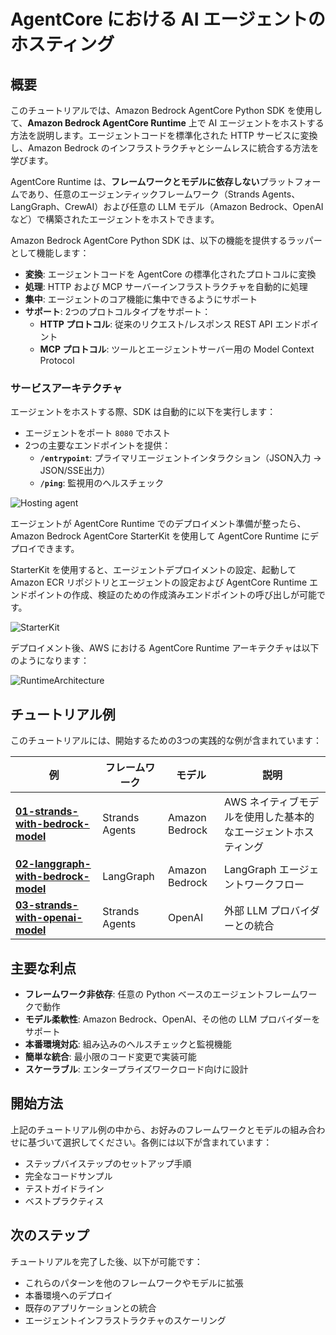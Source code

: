 # AgentCore における AI エージェントのホスティング

## 概要

このチュートリアルでは、Amazon Bedrock AgentCore Python SDK を使用して、**Amazon Bedrock AgentCore Runtime** 上で AI エージェントをホストする方法を説明します。エージェントコードを標準化された HTTP サービスに変換し、Amazon Bedrock のインフラストラクチャとシームレスに統合する方法を学びます。

AgentCore Runtime は、**フレームワークとモデルに依存しない**プラットフォームであり、任意のエージェンティックフレームワーク（Strands Agents、LangGraph、CrewAI）および任意の LLM モデル（Amazon Bedrock、OpenAI など）で構築されたエージェントをホストできます。

Amazon Bedrock AgentCore Python SDK は、以下の機能を提供するラッパーとして機能します：

- **変換**: エージェントコードを AgentCore の標準化されたプロトコルに変換
- **処理**: HTTP および MCP サーバーインフラストラクチャを自動的に処理
- **集中**: エージェントのコア機能に集中できるようにサポート
- **サポート**: 2つのプロトコルタイプをサポート：
  - **HTTP プロトコル**: 従来のリクエスト/レスポンス REST API エンドポイント
  - **MCP プロトコル**: ツールとエージェントサーバー用の Model Context Protocol

### サービスアーキテクチャ

エージェントをホストする際、SDK は自動的に以下を実行します：
- エージェントをポート `8080` でホスト
- 2つの主要なエンドポイントを提供：
  - **`/entrypoint`**: プライマリエージェントインタラクション（JSON入力 → JSON/SSE出力）
  - **`/ping`**: 監視用のヘルスチェック

![Hosting agent](images/hosting_agent_python_sdk.png)

エージェントが AgentCore Runtime でのデプロイメント準備が整ったら、Amazon Bedrock AgentCore StarterKit を使用して AgentCore Runtime にデプロイできます。

StarterKit を使用すると、エージェントデプロイメントの設定、起動して Amazon ECR リポジトリとエージェントの設定および AgentCore Runtime エンドポイントの作成、検証のための作成済みエンドポイントの呼び出しが可能です。

![StarterKit](../images/runtime_overview.png)

デプロイメント後、AWS における AgentCore Runtime アーキテクチャは以下のようになります：

![RuntimeArchitecture](../images/runtime_architecture.png)

## チュートリアル例

このチュートリアルには、開始するための3つの実践的な例が含まれています：

| 例 | フレームワーク | モデル | 説明                                |
|---------|-----------|-------|--------------------------------------------|
| **[01-strands-with-bedrock-model](01-strands-with-bedrock-model)** | Strands Agents | Amazon Bedrock | AWS ネイティブモデルを使用した基本的なエージェントホスティング |
| **[02-langgraph-with-bedrock-model](02-langgraph-with-bedrock-model)** | LangGraph | Amazon Bedrock | LangGraph エージェントワークフロー                  |
| **[03-strands-with-openai-model](03-strands-with-openai-model)** | Strands Agents | OpenAI | 外部 LLM プロバイダーとの統合    |

## 主要な利点

- **フレームワーク非依存**: 任意の Python ベースのエージェントフレームワークで動作
- **モデル柔軟性**: Amazon Bedrock、OpenAI、その他の LLM プロバイダーをサポート
- **本番環境対応**: 組み込みのヘルスチェックと監視機能
- **簡単な統合**: 最小限のコード変更で実装可能
- **スケーラブル**: エンタープライズワークロード向けに設計

## 開始方法

上記のチュートリアル例の中から、お好みのフレームワークとモデルの組み合わせに基づいて選択してください。各例には以下が含まれています：
- ステップバイステップのセットアップ手順
- 完全なコードサンプル
- テストガイドライン
- ベストプラクティス

## 次のステップ

チュートリアルを完了した後、以下が可能です：
- これらのパターンを他のフレームワークやモデルに拡張
- 本番環境へのデプロイ
- 既存のアプリケーションとの統合
- エージェントインフラストラクチャのスケーリング